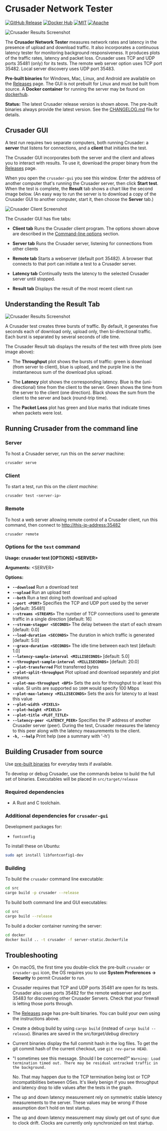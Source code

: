 # Crusader Network Tester

[![GitHub Release](https://img.shields.io/github/v/release/Zoxc/crusader)](https://github.com/Zoxc/crusader/releases)
[![Docker Hub](https://img.shields.io/badge/container-dockerhub-blue)](https://hub.docker.com/r/zoxc/crusader)
[![MIT](https://img.shields.io/badge/license-MIT-blue.svg)](https://github.com/Zoxc/crusader/blob/master/LICENSE-MIT)
[![Apache](https://img.shields.io/badge/license-Apache-blue.svg)](https://github.com/Zoxc/crusader/blob/master/LICENSE-APACHE)

![Crusader Results Screenshot](./media/Crusader-Results.png)

The **Crusader Network Tester** measures network rates and latency
in the presence of upload and download traffic.
It also incorporates a continuous latency tester for
monitoring background responsiveness.
It produces plots of the traffic rates, latency and packet loss.
Crusader uses TCP and UDP ports 35481 (only) for its tests.
The remote web server option uses TCP port 35482.
Local server discovery uses UDP port 35483.

**Pre-built binaries** for Windows, Mac, Linux,
and Android are available on the
[Releases](https://github.com/Zoxc/crusader/releases) page.
The GUI is not prebuilt for Linux and must be built from source.
A **Docker container** for running the server may be found on
[dockerhub](https://hub.docker.com/r/zoxc/crusader).

**Status:** The latest Crusader release version is shown above.
  The pre-built binaries always provide the latest version.
  See the [CHANGELOG.md](./CHANGELOG.md) file for details.

## Crusader GUI

A test run requires two separate computers,
both running Crusader:
a **server** that listens for connections, and
a **client** that initiates the test.

The Crusader GUI incorporates both the server and
the client and allows you to interact with results.
To use it, download the proper binary from the
[Releases](https://github.com/Zoxc/crusader/releases) page.

When you open the `crusader-gui` you see this window.
Enter the address of another computer that's
running the Crusader server, then click **Start test**.
When the test is complete, the **Result** tab shows a
chart like the second image below.
(An easy way to run the server is to download a copy
of the Crusader GUI
to another computer, start it, then choose the **Server** tab.)

![Crusader Client Screenshot](./media/Crusader-Client.png)

The Crusader GUI has five tabs:

* **Client tab**
  Runs the Crusader client program.
  The options shown above are described in the
  [Command-line options](./#command-line-options) section.

* **Server tab**
  Runs the Crusader server, listening for connections from other clients

* **Remote tab**
  Starts a webserver (default port 35482).
  A browser that connects to that port can initiate
  a test to a Crusader server.
  
* **Latency tab**
  Continually tests the latency to the selected
  Crusader server until stopped.

* **Result tab**
  Displays the result of the most recent client run

## Understanding the Result Tab

![Crusader Results Screenshot](./media/Crusader-Results.png)

A Crusader test creates three bursts of traffic.
By default, it generates five seconds each of
download only, upload only, then bi-directional traffic.
Each burst is separated by several seconds of idle time.

The Crusader Result tab displays the results of the test with
three plots (see image above):

* The **Throughput** plot shows the bursts of traffic:
green is download (from server to client),
blue is upload, and
the purple line is the instantaneous
sum of the download plus upload.

* The **Latency** plot shows the corresponding latency.
Blue is the (uni-directional) time from the client to the server.
Green shows the time from the server to the client (one direction).
Black shows the sum from the client to the server
and back (round-trip time).

* The **Packet Loss** plot has green and blue marks
that indicate times when packets were lost.

## Running Crusader from the command line

### Server

To host a Crusader server, run this on the _server_ machine:

```sh
crusader serve
```

### Client

To start a test, run this on the _client machine_:

```sh
crusader test <server-ip>
```

### Remote

To host a web server allowing remote control of a Crusader client,
run this command, then connect to
[http://this-ip-address:35482](http://this-ip-address:38452)

```sh
crusader remote
```

### Options for the `test` command

**Usage: crusader test [OPTIONS] \<SERVER>**

**Arguments:** \<SERVER>

**Options:**

* **`--download`**
          Run a download test
* **`--upload`**
          Run an upload test
* **`--both`**
          Run a test doing both download and upload
* **`--port <PORT>`**
          Specifies the TCP and UDP port used by the server
          [default: 35481]
* **`--streams <STREAMS>`**
          The number of TCP connections used to generate
           traffic in a single direction
          [default: 16]
* **`--stream-stagger <SECONDS>`**
          The delay between the start of each stream
          [default: 0.0]
* **`--load-duration <SECONDS>`**
          The duration in which traffic is generated
          [default: 5.0]
* **`--grace-duration <SECONDS>`**
          The idle time between each test
          [default: 1.0]
* **`--latency-sample-interval <MILLISECONDS>`**
          [default: 5.0]
* **`--throughput-sample-interval <MILLISECONDS>`**
          [default: 20.0]
* **`--plot-transferred`**
          Plot transferred bytes
* **`--plot-split-throughput`**
          Plot upload and download separately and plot streams
* **`--plot-max-throughput <BPS>`**
          Sets the axis for throughput to at least this value.
          SI units are supported so `100M` would specify 100 Mbps
* **`--plot-max-latency <MILLISECONDS>`**
          Sets the axis for latency to at least this value
* **`--plot-width <PIXELS>`**
* **`--plot-height <PIXELS>`**
* **`--plot-title <PLOT_TITLE>`**
* **`--latency-peer <LATENCY_PEER>`**
  Specifies the IP address of another Crusader server (peer).
  During the test, Crusader measures the latency to this peer
  along with the latency measurements to the client.
* **`-h, --help`**
          Print help (see a summary with '-h')

## Building Crusader from source

Use [pre-built binaries](https://github.com/Zoxc/crusader/releases)
for everyday tests if available.

To develop or debug Crusader, use the commands below
to build the full set of binaries.
Executables will be placed in `src/target/release`

### Required dependencies

* A Rust and C toolchain.

### Additional dependencies for `crusader-gui`

Development packages for:

* `fontconfig`

To install these on Ubuntu:

```sh
sudo apt install libfontconfig1-dev
```

### Building

To build the `crusader` command line executable:

```sh
cd src
cargo build -p crusader --release
```

To build both command line and GUI executables:

```sh
cd src
cargo build --release
```

To build a docker container running the server:

```sh
cd docker
docker build .. -t crusader -f server-static.Dockerfile
```

## Troubleshooting

* On macOS, the first time you double-click
  the pre-built `crusader` or `crusader-gui` icon,
  the OS requires you to use **System Preferences -> Security**
  to permit Crusader to run.
  
* Crusader requires that TCP and UDP ports 35481 are open for its tests.
  Crusader also uses ports 35482 for the remote webserver
  and port 35483 for discovering other Crusader Servers.
  Check that your firewall is letting those ports through.

* The [Releases](https://github.com/Zoxc/crusader/releases) page
  has pre-built binaries.
  You can build your own using the instructions above.
  
* Create a debug build by using `cargo build`
  (instead of `cargo build --release`).
  Binaries are saved in the _src/target/debug_ directory

* Current binaries display the full commit hash in the log files.
  To get the git commit hash of the current checkout,
  use `git rev-parse HEAD`.
  
* "I sometimes see this message. Should I be concerned?"
`Warning: Load termination timed out. There may be residual untracked traffic in the background.`
  
  No. That may happen due to the TCP termination being lost
  or TCP incompatibilities between OSes.
  It's likely benign if you see throughput and latency drop
  to idle values after the tests in the graph.

* The up and down latency measurement rely on symmetric stable latency
measurements to the server.
These values may be wrong if those assumption don't hold on test startup.

* The up and down latency measurement may slowly get out of sync due to
clock drift. Clocks are currently only synchronized on test startup.
